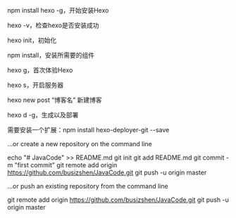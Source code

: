 npm install hexo -g，开始安装Hexo

hexo -v，检查hexo是否安装成功

hexo init，初始化


npm install，安装所需要的组件

hexo g，首次体验Hexo

hexo s，开启服务器

hexo new post “博客名” 新建博客

hexo d -g，生成以及部署

需要安装一个扩展：npm install hexo-deployer-git --save



…or create a new repository on the command line

echo "# JavaCode" >> README.md
git init
git add README.md
git commit -m "first commit"
git remote add origin https://github.com/busizshen/JavaCode.git
git push -u origin master

…or push an existing repository from the command line

git remote add origin https://github.com/busizshen/JavaCode.git
git push -u origin master